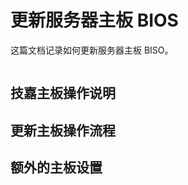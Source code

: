 # 更新服务器主板 BIOS

这篇文档记录如何更新服务器主板 BISO。

```warning:: ⚠️ 这是一个非常不推荐的操作。除否出现硬件无法兼容的情况，请勿轻易升级主板BIOS。

```

## 技嘉主板操作说明

## 更新主板操作流程

## 额外的主板设置
